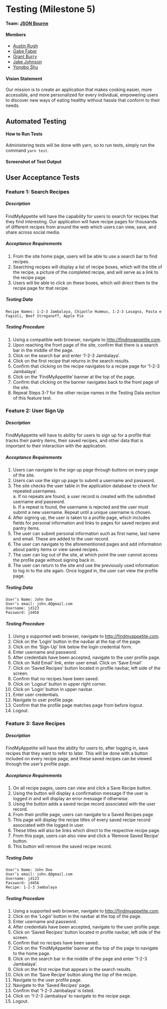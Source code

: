 # Testing (Milestone 5)

#### Team: [JSON Bourne](https://github.com/Burry/JSON-Bourne)

#### Members
- [Austin Rugh](https://github.com/arugh21)
- [Gabe Faber](https://github.com/gabefaber)
- [Grant Burry](https://github.com/Burry)
- [Jake Johnson](https://github.com/jjohnson5253)
- [Yongbo Shu](https://github.com/yosh3289)

#### Vision Statement
Our mission is to create an application that makes cooking easier, more accessible, and more personalized for every individual, empowering users to discover new ways of eating healthy without hassle that conform to their needs.

## Automated Testing

#### How to Run Tests
Administering tests will be done with yarn, so to run tests, simply run the command `yarn test`.

#### Screenshot of Test Output

## User Acceptance Tests

### Feature 1: Search Recipes

##### Description
FindMyAppetite will have the capability for users to search for recipes that they find interesting. Our application will have recipe pages for thousands of different recipes from around the web which users can view, save, and share across social media.

##### Acceptance Requirements
1.	From the site home page, users will be able to use a search bar to find recipes.
2.	Searching recipes will display a list of recipe boxes, which will the title of the recipe, a picture of the completed recipe, and will serve as a link to the recipe page.
3.	Users will be able to click on these boxes, which will direct them to the recipe page for that recipe.

##### Testing Data
	Recipe Names: 1-2-3 Jambalaya, Chipotle Hummus, 1-2-3 Lasagna, Pasta e Fagioli, Beef Stroganoff, Apple Pie

##### Testing Procedure
1.	Using a compatible web browser, navigate to http://findmyappetite.com.
2.	Upon reaching the front page of the site, confirm that there is a search bar in the middle of the page.
3.	Click on the search bar and enter ‘1-2-3 Jambalaya’.
4.	Click on the first recipe that returns in the search results.
5.	Confirm that clicking on the recipe navigates to a recipe page for ‘1-2-3 Jambalaya’.
6.	Click on the ‘FindMyAppetite’ banner at the top of the page.
7.	Confirm that clicking on the banner navigates back to the front page of the site.
8.	Repeat Steps 3-7 for the other recipe names in the Testing Data section of this feature test.


### Feature 2: User Sign Up

##### Description
FindMyAppetite will have to ability for users to sign up for a profile that tracks their pantry items, their saved recipes, and other data that is important to their interaction with the application.
##### Acceptance Requirements
1.	Users can navigate to the sign up page through buttons on every page of the site.
2.	Users can use the sign up page to submit a username and password.
3.	The site checks the user table in the application database to check for repeated usernames.  
    a.	If no repeats are found, a user record is created with the submitted username and password.  
    b.	If a repeat is found, the username is rejected and the user must submit a new username. Repeat until a unique username is chosen.
4.	After signing up, the user is taken to a profile page, which includes fields for personal information and links to pages for saved recipes and pantry items.
5.	The user can submit personal information such as first name, last name and email. These are added to the user record.
6.	The user can navigate to the aforementioned pages and add information about pantry items or view saved recipes.
7.	The user can log out of the site, at which point the user cannot access the profile page without signing back in.
8.	The user can return to the site and use the previously used information to log in to the site again. Once logged in, the user can view the profile page.

##### Testing Data
	User’s Name: John Doe
	User’s email: john.d@gmail.com
	Username: jd123
	Password: jd456

##### Testing Procedure
1.	Using a supported web browser, navigate to http://findmyappetite.com.
2.	Click on the ‘Login’ button in the navbar at the top of the page.
3.	Click on the ‘Sign-Up’ link below the login credential form.
4.	Enter username and password.
5.	After credentials have been accepted, navigate to the user profile page.
6.	Click on ‘Add Email’ link, enter user email. Click on ‘Save Email’
7.	Click on ‘Saved Recipes’ button located in profile navbar, left side of the screen.
8.	Confirm that no recipes have been saved.
9.	Click on ‘Logout’ button in upper right corner.
10.	Click on ‘Login’ button in upper navbar.
11.	Enter user credentials.
12.	Navigate to user profile page.
13.	Confirm that the profile page matches page from before logout.
14.	Logout.

### Feature 3: Save Recipes
##### Description
FindMyAppetite will have the ability for users to, after logging in, save recipes that they want to refer to later. This will be done with a button included on every recipe page, and these saved recipes can be viewed through the user’s profile page.

##### Acceptance Requirements
1.	On all recipe pages, users can view and click a Save Recipe button.
2.	Using the button will display a confirmation message if the user is logged in and will display an error message if otherwise.
3.	Using the button adds a saved recipe record associated with the user record.
4.	From their profile page, users can navigate to a Saved Recipes page
5.	This page will display the recipe titles of every saved recipe record associated with the logged in user.
6.	These titles will also be links which direct to the respective recipe page.
7.	From this page, users can also view and click a ‘Remove Saved Recipe’ button.
8.	This button will remove the saved recipe record.

##### Testing Data
	User’s Name: John Doe
	User’s email: john.d@gmail.com
	Username: jd123
	Password: jd456
	Recipe: 1-2-3 Jambalaya

##### Testing Procedure
1.	Using a supported web browser, navigate to http://findmyappetite.com.
2.	Click on the ‘Login’ button in the navbar at the top of the page.
3.	Enter username and password.
4.	After credentials have been accepted, navigate to the user profile page.
5.	Click on ‘Saved Recipes’ button located in profile navbar, left side of the screen.
6.	Confirm that no recipes have been saved.
7.	Click on the ‘FindMyAppetite’ banner at the top of the page to navigate to the home page.
8.	Click on the search bar in the middle of the page and enter ‘1-2-3 Jambalaya’.
9.	Click on the first recipe that appears in the search results.
10.	Click on the ‘Save Recipe’ button along the top of the recipe.
11.	Navigate to the user profile page.
12.	Navigate to the ‘Saved Recipes’ page.
13.	Confirm that ‘1-2-3 Jambalaya’ is listed.
14.	Click on ‘1-2-3 Jambalaya’ to navigate to the recipe page.
15.	Logout.
